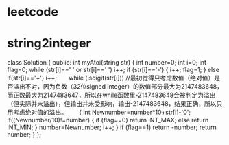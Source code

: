 # leetcode
# string2integer
class Solution {
public:
    int myAtoi(string str) {
        int number=0;
        int i=0;
        int flag=0;
        while (str[i]==' ' or str[i]=='  ') 
            i++;
        if (str[i]=='-')
        {
            i++;
            flag=1;
        }
        else if(str[i]=='+')
            i++;
        while (isdigit(str[i]))  //最初觉得只考虑数值（绝对值）是否溢出不对，因为负数（32位signed integer）的数值部分最大为2147483648，而正数最大为2147483647，所以在while函数里-2147483648会被判定为溢出（但实际并未溢出），但输出并未受影响，输出-2147483648，结果正确，所以只用考虑绝对值的溢出。
       {
            int Newnumber=number*10+str[i]-'0';
            if((Newnumber/10)!=number)
            {
                if (flag==0) 
                    return INT_MAX;
                else return INT_MIN; 
            }
            number=Newnumber;
            i++;
        }
        if (flag==1) return -number;
        return number;
    }
};
